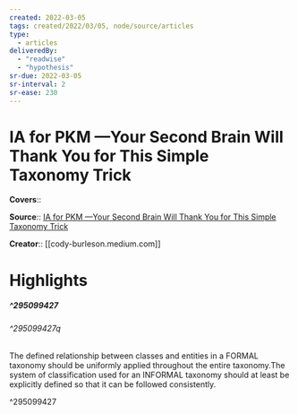 ```yaml
---
created: 2022-03-05
tags: created/2022/03/05, node/source/articles
type: 
  - articles
deliveredBy: 
  - "readwise"
  - "hypothesis"
sr-due: 2022-03-05
sr-interval: 2
sr-ease: 230
---
```

# IA for PKM —Your Second Brain Will Thank You for This Simple Taxonomy Trick

**Covers**:: 

**Source**:: [IA for PKM —Your Second Brain Will Thank You for This Simple Taxonomy Trick](https://cody-burleson.medium.com/ia-for-pkm-your-second-brain-will-thank-you-for-this-simple-taxonomy-trick-1d339adb9da2)

**Creator**:: [[cody-burleson.medium.com]]

# Highlights
##### ^295099427



###### ^295099427q

The defined relationship between classes and entities in a FORMAL taxonomy should be uniformly applied throughout the entire taxonomy.The system of classification used for an INFORMAL taxonomy should at least be explicitly defined so that it can be followed consistently. 

^295099427

